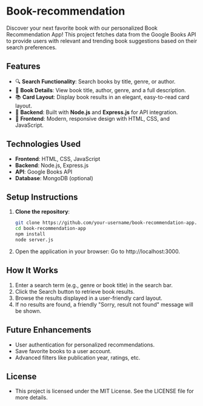 # Book-recommendation
Discover your next favorite book with our personalized Book Recommendation App! This project fetches data from the Google Books API to provide users with relevant and trending book suggestions based on their search preferences.
## Features
- 🔍 **Search Functionality**: Search books by title, genre, or author.
- 📖 **Book Details**: View book title, author, genre, and a full description.
- 📚 **Card Layout**: Display book results in an elegant, easy-to-read card layout.
- 🚀 **Backend**: Built with **Node.js** and **Express.js** for API integration.
- 🎨 **Frontend**: Modern, responsive design with HTML, CSS, and JavaScript.

## Technologies Used
- **Frontend**: HTML, CSS, JavaScript
- **Backend**: Node.js, Express.js
- **API**: Google Books API
- **Database**: MongoDB (optional)

## Setup Instructions

1. **Clone the repository**:
   ```bash
   git clone https://github.com/your-username/book-recommendation-app.git
   cd book-recommendation-app
   npm install
   node server.js

2. Open the application in your browser: Go to http://localhost:3000.

## How It Works
1. Enter a search term (e.g., genre or book title) in the search bar.
2. Click the Search button to retrieve book results.
3. Browse the results displayed in a user-friendly card layout.
4. If no results are found, a friendly "Sorry, result not found" message will be shown.

## Future Enhancements
- User authentication for personalized recommendations.
- Save favorite books to a user account.
- Advanced filters like publication year, ratings, etc.

## License
- This project is licensed under the MIT License. See the LICENSE file for more details.

